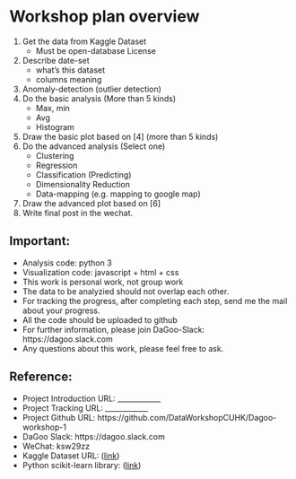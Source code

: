 <h1>Workshop plan overview</h2>

1.	Get the data from Kaggle Dataset 
    - Must be open-database  License
2.	Describe date-set 
    - what’s this dataset
    - columns meaning
3.	Anomaly-detection (outlier detection)
4.	Do the basic analysis (More than 5 kinds)
    - Max, min
    - Avg
    - Histogram
5.	Draw the basic plot based on [4] (more than 5 kinds)
6.	Do the advanced analysis (Select one)
    - Clustering
    - Regression
    - Classification (Predicting)
    - Dimensionality Reduction
    - Data-mapping (e.g. mapping to google map)
7.	Draw the advanced plot based on [6]
8.	Write final post in the wechat.

<h2>Important:</h2>
<ul>
    <li>Analysis code: python 3</li>	
<li>Visualization code: javascript + html + css</li>
<li>This work is personal work, not group work</li>
<li>The data to be analyzied should not overlap each other.</li>
<li>For tracking the progress, after completing each step, send me the mail about your progress.</li>
<li>All the code should be uploaded to github</li>
<li>For further information, please join DaGoo-Slack: https://dagoo.slack.com </li>
<li>Any questions about this work, please feel free to ask.</li>
</ul>
<h2>Reference:</h2>
<ul>
<li>Project Introduction URL: ____________</li>
<li>Project Tracking URL: ____________</li>
<li>Project Github URL: https://github.com/DataWorkshopCUHK/Dagoo-workshop-1</li>
<li>DaGoo Slack: https://dagoo.slack.com </li>
    <li>WeChat: ksw29zz</li>
    
<li>Kaggle Dataset URL: (<a href="https://www.kaggle.com/datasets?sortBy=hottest&group=public&page=1&pageSize=20&size=all&filetype=all&license=odb">link</a>)</li>
<li>Python scikit-learn library: (<a href="https://scikit-learn.org/stable/">link</a>)</li>
</ul>
